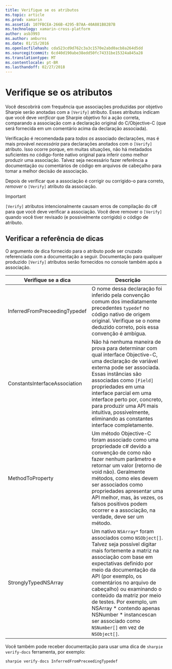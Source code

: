 ```yaml
---
title: Verifique se os atributos
ms.topic: article
ms.prod: xamarin
ms.assetid: 107FBCEA-266B-4295-B7AA-40A881B82B7B
ms.technology: xamarin-cross-platform
author: asb3993
ms.author: amburns
ms.date: 01/15/2016
ms.openlocfilehash: cda523cd9d762c3a3c1570e2abd0acb8a264d5dd
ms.sourcegitcommit: 6cd40d190abe38edd50fc74331be15324a845a28
ms.translationtype: MT
ms.contentlocale: pt-BR
ms.lasthandoff: 02/27/2018
---
```

# <a name="verify-attributes"></a>Verifique se os atributos


Você descobrirá com frequência que associações produzidas por objetivo Sharpie serão anotadas com a `[Verify]` atributo. Esses atributos indicam que você deve _verificar_ que Sharpie objetivo foi a ação correta, comparando a associação com a declaração original do C/Objective-C (que será fornecida em um comentário acima da declaração associada).

Verificação é recomendada para _todos os_ associado declarações, mas é mais provável _necessária_ para declarações anotados com o `[Verify]` atributo. Isso ocorre porque, em muitas situações, não há metadados suficientes no código-fonte nativo original para inferir como melhor produzir uma associação. Talvez seja necessário fazer referência a documentação ou comentários de código em arquivos de cabeçalho para tomar a melhor decisão de associação.

Depois de verificar que a associação é corrigir ou corrigido-o para correto, _remover_ o `[Verify]` atributo da associação.

> [!IMPORTANT]
> `[Verify]` atributos intencionalmente causam erros de compilação do c# para que você deve verificar a associação. Você deve remover o `[Verify]` quando você tiver revisado (e possivelmente corrigido) o código de atributo.

## <a name="verify-hints-reference"></a>Verificar a referência de dicas

O argumento de dica fornecido para o atributo pode ser cruzado referenciada com a documentação a seguir. Documentação para qualquer produzido `[Verify]` atributos serão fornecidos no console também após a associação.

<table>
  <thead>
  <tr>
    <th>Verifique se a dica</th>
    <th>Descrição</th>
  </tr>
  </thead>
  <tbody>
  <tr>
    <td>InferredFromPreceedingTypedef</td>
    <td>O nome dessa declaração foi inferido pela convenção comum dos imediatamente precedentes <code>typedef</code> no código nativo de origem original. Verifique se o nome deduzido correto, pois essa convenção é ambígua.</td>
  </tr>
  <tr>
    <td>ConstantsInterfaceAssociation</td>
    <td>Não há nenhuma maneira de prova para determinar com qual interface Objective-C, uma declaração de variável externa pode ser associada. Essas instâncias são associadas como <code>[Field]</code> propriedades em uma interface parcial em uma interface perto por, concreto, para produzir uma API mais intuitiva, possivelmente, eliminando as constantes interface completamente.</td>
  </tr>
  <tr>
    <td>MethodToProperty</td>
    <td>Um método Objective-C foram associado como uma propriedade c# devido a convenção de como não fazer nenhum parâmetro e retornar um valor (retorno de void não). Geralmente métodos, como eles devem ser associados como propriedades apresentar uma API melhor, mas, às vezes, os falsos positivos podem ocorrer e a associação, na verdade, deve ser um método.</td>
  </tr>
  <tr>
    <td>StronglyTypedNSArray</td>
    <td>Um nativo <code>NSArray*</code> foram associados como <code>NSObject[]</code>. Talvez seja possível digitar mais fortemente a matriz na associação com base em expectativas definido por meio da documentação da API (por exemplo, os comentários no arquivo de cabeçalho) ou examinando o conteúdo da matriz por meio de testes. Por exemplo, um NSArray * contendo apenas NSNumber * instancescan ser associado como <code>NSNumber[]</code> em vez de <code>NSObject[]</code>.</td>
  </tr>
  </tbody>
</table>

Você também pode receber documentação para usar uma dica de `sharpie verify-docs` ferramenta, por exemplo:

```csharp
sharpie verify-docs InferredFromPreceedingTypedef
```

